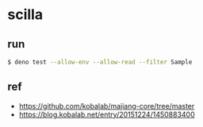 # scilla

## run

```sh
$ deno test --allow-env --allow-read --filter Sample
```

## ref

* https://github.com/kobalab/majiang-core/tree/master
* https://blog.kobalab.net/entry/20151224/1450883400
